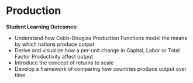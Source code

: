 # Production

**Student Learning Outcomes:**

* Understand how Cobb-Douglas Production Functions model the means by which nations produce output
* Derive and visualize how a per-unit change in Capital, Labor or Total Factor Productivity affect output
* Introduce the concept of returns to scale
* Develop a framework of comparing how countries produce output over time
